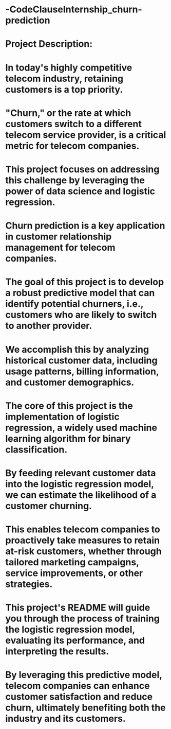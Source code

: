# -CodeClauseInternship_churn-prediction
# Project Description:
# In today's highly competitive telecom industry, retaining customers is a top priority.
# "Churn," or the rate at which customers switch to a different telecom service provider, is a critical metric for telecom companies. 
# This project focuses on addressing this challenge by leveraging the power of data science and logistic regression.
# Churn prediction is a key application in customer relationship management for telecom companies. 
# The goal of this project is to develop a robust predictive model that can identify potential churners, i.e., customers who are likely to switch to another provider. 
# We accomplish this by analyzing historical customer data, including usage patterns, billing information, and customer demographics.
# The core of this project is the implementation of logistic regression, a widely used machine learning algorithm for binary classification. 
# By feeding relevant customer data into the logistic regression model, we can estimate the likelihood of a customer churning. 
# This enables telecom companies to proactively take measures to retain at-risk customers, whether through tailored marketing campaigns, service improvements, or other strategies.
# This project's README will guide you through the process of training the logistic regression model, evaluating its performance, and interpreting the results. 
# By leveraging this predictive model, telecom companies can enhance customer satisfaction and reduce churn, ultimately benefiting both the industry and its customers.





